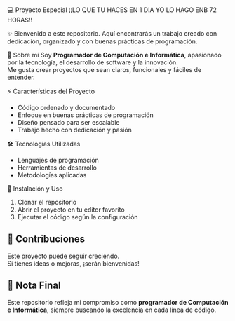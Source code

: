 💻 Proyecto Especial
¡¡LO QUE TU HACES EN 1 DIA YO LO HAGO ENB 72 HORAS!!

✨ Bienvenido a este repositorio. Aquí encontrarás un trabajo creado con dedicación, organizado y con buenas prácticas de programación.  


🙋 Sobre mí
Soy **Programador de Computación e Informática**, apasionado por la tecnología, el desarrollo de software y la innovación.  
Me gusta crear proyectos que sean claros, funcionales y fáciles de entender.  


⚡ Características del Proyecto
- Código ordenado y documentado  
- Enfoque en buenas prácticas de programación  
- Diseño pensado para ser escalable  
- Trabajo hecho con dedicación y pasión  


🛠 Tecnologías Utilizadas
- Lenguajes de programación  
- Herramientas de desarrollo  
- Metodologías aplicadas  



🚀 Instalación y Uso
1. Clonar el repositorio  
2. Abrir el proyecto en tu editor favorito  
3. Ejecutar el código según la configuración  


## 🤝 Contribuciones
Este proyecto puede seguir creciendo.  
Si tienes ideas o mejoras, ¡serán bienvenidas!  


## 📜 Nota Final
Este repositorio refleja mi compromiso como **programador de Computación e Informática**, siempre buscando la excelencia en cada línea de código.  
